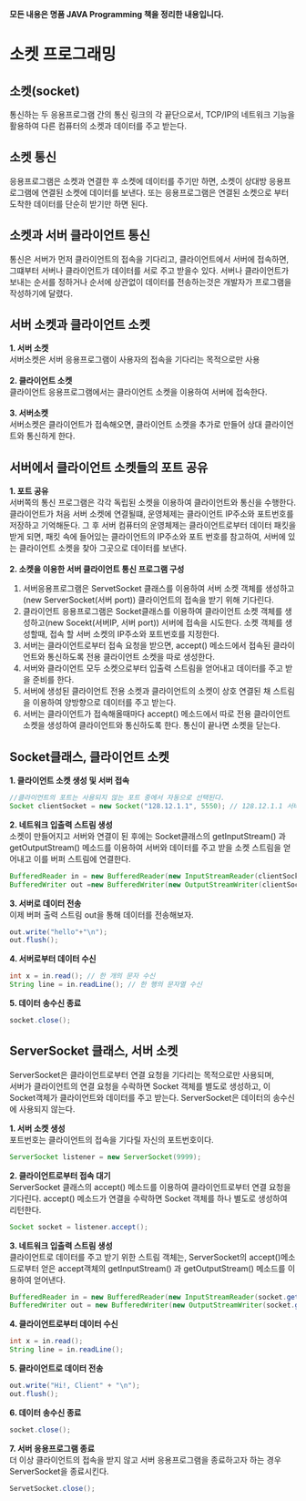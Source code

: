 
**모든 내용은 명품 JAVA Programming 책을 정리한 내용입니다.**

# 소켓 프로그래밍

## 소켓(socket)
통신하는 두 응용프로그램 간의 통신 링크의 각 끝단으로서, TCP/IP의 네트워크 기능을 활용하여 다른 컴퓨터의 소켓과 데이터를 주고 받는다.

## 소켓 통신
응용프로그램은 소켓과 연결한 후 소켓에 데이터를 주기만 하면, 소켓이 상대방 응용프로그램에 연결된 소켓에 데이터를 보낸다. 또는 응용프로그램은 연결된 소켓으로 부터 도착한 데이터를 단순히 받기만 하면 된다.

## 소켓과 서버 클라이언트 통신
통신은 서버가 먼저 클라이언트의 접속을 기다리고, 클라이언트에서 서버에 접속하면, 그떄부터 서버나 클라이언트가 데이터를 서로 주고 받을수 있다. 서버나 클라이언트가 보내는 순서를 정하거나 순서에 상관없이 데이터를 전송하는것은 개발자가 프로그램을 작성하기에 달렸다.
## 서버 소켓과 클라이언트 소켓
**1. 서버 소켓**      
서버소켓은 서버 응용프로그램이 사용자의 접속을 기다리는 목적으로만 사용   
<br>
**2. 클라이언트 소켓**   
클라이언트 응용프로그램에서는 클라이언트 소켓을 이용하여 서버에 접속한다.   
<br>
**3. 서버소켓**  
서버소켓은 클라이언트가 접속해오면, 클라이언트 소켓을 추가로 만들어 상대 클라이언트와 통신하게 한다.

## 서버에서 클라이언트 소켓들의 포트 공유   
  **1.  포트 공유**   
  서버쪽의 통신 프로그램은 각각 독립된 소켓을 이용하여 클라이언트와 통신을 수행한다.
  클라이언트가 처음 서버 소켓에 연결될떄, 운영체제는 클라이언트 IP주소와 포트번호를 저장하고 기억해둔다. 그 후 서버 컴퓨터의 운영체제는 클라이언트로부터 데이터 패킷을 받게 되면, 패킷 속에 들어있는 클라이언트의 IP주소와 포트 번호를 참고하여, 서버에 있는 클라이언트 소켓을 찾아 그곳으로 데이터를 보낸다. <br>        
**2. 소켓을 이용한 서버 클라이언트 통신 프로그램 구성**  
  1. 서버응용프로그램은 ServetSocket 클래스를 이용하여 서버 소켓 객체를 생성하고(new ServerSocket(서버 port)) 클라이언트의 접속을 받기 위해 기다린다.   
  2. 클라이언트 응용프로그램은 Socket클래스를 이용하여 클라이언트 소켓 객체를 생성하고(new Socekt(서버IP, 서버 port)) 서버에 접속을 시도한다.   소켓 객체를 생성할때, 접속 할 서버 소켓의 IP주소와 포트번호를 지정한다.
  3. 서버는 클라이언트로부터 접속 요청을 받으면, accept() 메소드에서 접속된 클라이언트와 통신하도록 전용 클라이언트 소켓을 따로 생성한다.   
  4. 서버와 클라이언트 모두 소켓으로부터 입출력 스트림을 얻어내고 데이터를 주고 받을 준비를 한다.   
  5. 서버에 생성된 클라이언트 전용 소켓과 클라이언트의 소켓이 상호 연결된 채 스트림을 이용하여 양방향으로 데이터를 주고 받는다.   
  6. 서버는 클라이언트가 접속해올때마다 accept() 메소드에서 따로 전용 클라이언트 소켓을 생성하여 클라이언트와 통신하도록 한다. 통신이 끝나면 소켓을 닫는다.   

## Socket클래스, 클라이언트 소켓
  **1. 클라이언트 소켓 생성 및 서버 접속**

  ```java
  //클라이언트의 포트는 사용되지 않는 포트 중에서 자동으로 선택된다.
  Socket clientSocket = new Socket("128.12.1.1", 5550); // 128.12.1.1 서버에 접속
  ````
  **2. 네트워크 입출력 스트림 생성**      
  소켓이 만들어지고 서버와 연결이 된 후에는 Socket클래스의 getInputStream() 과 getOutputStream() 메소드를 이용하여 서버와 데이터를 주고 받을 소켓 스트림을 얻어내고 이를 버퍼 스트림에 연결한다.

  ```java
  BufferedReader in = new BufferedReader(new InputStreamReader(clientSocket.getInputStream()));
  BufferedWriter out =new BufferedWriter(new OutputStreamWriter(clientSocket.getOutputStream()));

  ```
**3. 서버로 데이터 전송**   
이제 버퍼 출력 스트림 out을 통해 데이터를 전송해보자.
```java
out.write("hello"+"\n");
out.flush();
````
**4. 서버로부터 데이터 수신**
```java
int x = in.read(); // 한 개의 문자 수신
String line = in.readLine(); // 한 행의 문자열 수신
```
**5. 데이터 송수신 종료**
```java
socket.close();
```

## ServerSocket 클래스, 서버 소켓
ServerSocket은 클라이언트로부터 연결 요청을 기다리는 목적으로만 사용되며,   
서버가 클라이언트의 연결 요청을 수락하면 Socket 객체를 별도로 생성하고, 이 Socket객체가 클라이언트와 데이터를 주고 받는다. ServerSocket은 데이터의 송수신에 사용되지 않는다.

**1. 서버 소켓 생성**   
포트번호는 클라이언트의 접속을 기다릴 자신의 포트번호이다.

```java
ServerSocket listener = new ServerSocket(9999);
```

**2. 클라이언트로부터 접속 대기**    
ServerSocket 클래스의 accept() 메소드를 이용하여 클라이언트로부터 연결 요청을 기다린다. accept() 메소드가 연결을 수락하면 Socket 객체를 하나 별도로 생성하여 리턴한다.

```java
Socket socket = listener.accept();
````

**3. 네트워크 입출력 스트림 생성**   
클라이언트로 데이터를 주고 받기 위한 스트림 객체는, ServerSocket의 accept()메소드로부터 얻은 accept객체의 getInputStream() 과 getOutputStream() 메소드를 이용하여 얻어낸다.
```java
BufferedReader in = new BufferedReader(new InputStreamReader(socket.getInputStream()));
BufferedWriter out = new BufferedWriter(new OutputStreamWriter(socket.getOutputStream()));
```
**4. 클라이언트로부터 데이터 수신**
```java
int x = in.read();
String line = in.readLine();
```
**5. 클라이언트로 데이터 전송**
```java
out.write("Hi!, Client" + "\n");
out.flush();
````
**6. 데이터 송수신 종료**
```java
socket.close();
```
**7. 서버 응용프로그램 종료**   
더 이상 클라이언트의 접속을 받지 않고 서버 응용프로그램을 종료하고자 하는 경우 ServerSocket을 종료시킨다.

```java
ServetSocket.close();
````
